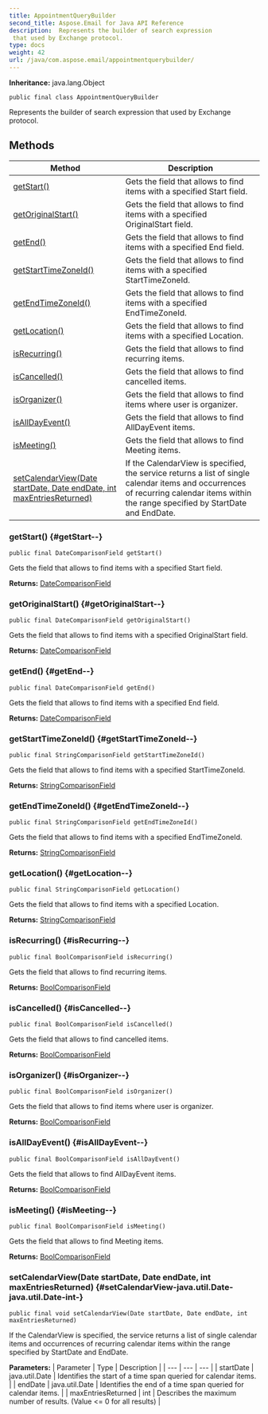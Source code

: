 ```yaml
---
title: AppointmentQueryBuilder
second_title: Aspose.Email for Java API Reference
description:  Represents the builder of search expression
 that used by Exchange protocol.
type: docs
weight: 42
url: /java/com.aspose.email/appointmentquerybuilder/
---
```

**Inheritance:**
java.lang.Object
```
public final class AppointmentQueryBuilder
```

Represents the builder of search expression that used by Exchange protocol.
## Methods

| Method | Description |
| --- | --- |
| [getStart()](#getStart--) | Gets the field that allows to find items with a specified Start field. |
| [getOriginalStart()](#getOriginalStart--) | Gets the field that allows to find items with a specified OriginalStart field. |
| [getEnd()](#getEnd--) | Gets the field that allows to find items with a specified End field. |
| [getStartTimeZoneId()](#getStartTimeZoneId--) | Gets the field that allows to find items with a specified StartTimeZoneId. |
| [getEndTimeZoneId()](#getEndTimeZoneId--) | Gets the field that allows to find items with a specified EndTimeZoneId. |
| [getLocation()](#getLocation--) | Gets the field that allows to find items with a specified Location. |
| [isRecurring()](#isRecurring--) | Gets the field that allows to find recurring items. |
| [isCancelled()](#isCancelled--) | Gets the field that allows to find cancelled items. |
| [isOrganizer()](#isOrganizer--) | Gets the field that allows to find items where user is organizer. |
| [isAllDayEvent()](#isAllDayEvent--) | Gets the field that allows to find AllDayEvent items. |
| [isMeeting()](#isMeeting--) | Gets the field that allows to find Meeting items. |
| [setCalendarView(Date startDate, Date endDate, int maxEntriesReturned)](#setCalendarView-java.util.Date-java.util.Date-int-) | If the CalendarView is specified, the service returns a list of single calendar items and occurrences of recurring calendar items within the range specified by StartDate and EndDate. |
### getStart() {#getStart--}
```
public final DateComparisonField getStart()
```


Gets the field that allows to find items with a specified Start field.

**Returns:**
[DateComparisonField](../../com.aspose.email/datecomparisonfield)
### getOriginalStart() {#getOriginalStart--}
```
public final DateComparisonField getOriginalStart()
```


Gets the field that allows to find items with a specified OriginalStart field.

**Returns:**
[DateComparisonField](../../com.aspose.email/datecomparisonfield)
### getEnd() {#getEnd--}
```
public final DateComparisonField getEnd()
```


Gets the field that allows to find items with a specified End field.

**Returns:**
[DateComparisonField](../../com.aspose.email/datecomparisonfield)
### getStartTimeZoneId() {#getStartTimeZoneId--}
```
public final StringComparisonField getStartTimeZoneId()
```


Gets the field that allows to find items with a specified StartTimeZoneId.

**Returns:**
[StringComparisonField](../../com.aspose.email/stringcomparisonfield)
### getEndTimeZoneId() {#getEndTimeZoneId--}
```
public final StringComparisonField getEndTimeZoneId()
```


Gets the field that allows to find items with a specified EndTimeZoneId.

**Returns:**
[StringComparisonField](../../com.aspose.email/stringcomparisonfield)
### getLocation() {#getLocation--}
```
public final StringComparisonField getLocation()
```


Gets the field that allows to find items with a specified Location.

**Returns:**
[StringComparisonField](../../com.aspose.email/stringcomparisonfield)
### isRecurring() {#isRecurring--}
```
public final BoolComparisonField isRecurring()
```


Gets the field that allows to find recurring items.

**Returns:**
[BoolComparisonField](../../com.aspose.email/boolcomparisonfield)
### isCancelled() {#isCancelled--}
```
public final BoolComparisonField isCancelled()
```


Gets the field that allows to find cancelled items.

**Returns:**
[BoolComparisonField](../../com.aspose.email/boolcomparisonfield)
### isOrganizer() {#isOrganizer--}
```
public final BoolComparisonField isOrganizer()
```


Gets the field that allows to find items where user is organizer.

**Returns:**
[BoolComparisonField](../../com.aspose.email/boolcomparisonfield)
### isAllDayEvent() {#isAllDayEvent--}
```
public final BoolComparisonField isAllDayEvent()
```


Gets the field that allows to find AllDayEvent items.

**Returns:**
[BoolComparisonField](../../com.aspose.email/boolcomparisonfield)
### isMeeting() {#isMeeting--}
```
public final BoolComparisonField isMeeting()
```


Gets the field that allows to find Meeting items.

**Returns:**
[BoolComparisonField](../../com.aspose.email/boolcomparisonfield)
### setCalendarView(Date startDate, Date endDate, int maxEntriesReturned) {#setCalendarView-java.util.Date-java.util.Date-int-}
```
public final void setCalendarView(Date startDate, Date endDate, int maxEntriesReturned)
```


If the CalendarView is specified, the service returns a list of single calendar items and occurrences of recurring calendar items within the range specified by StartDate and EndDate.

**Parameters:**
| Parameter | Type | Description |
| --- | --- | --- |
| startDate | java.util.Date | Identifies the start of a time span queried for calendar items. |
| endDate | java.util.Date | Identifies the end of a time span queried for calendar items. |
| maxEntriesReturned | int | Describes the maximum number of results. (Value <= 0 for all results) |

